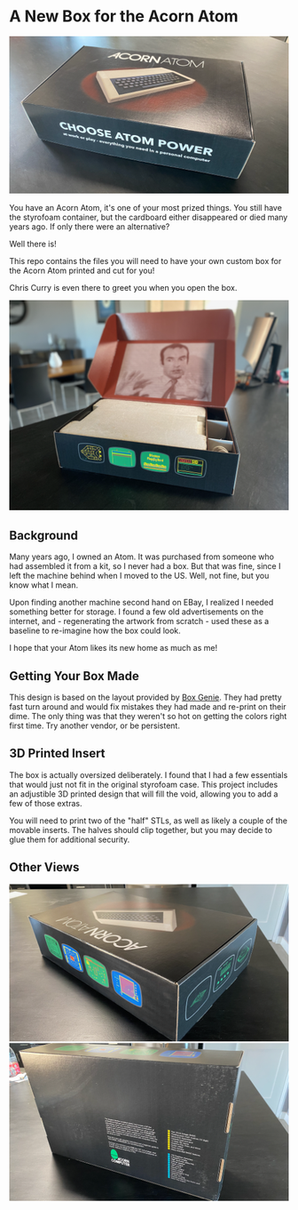 # A New Box for the Acorn Atom

![Outside](https://github.com/ak15199/atom-box/blob/main/img/outside.png?raw=true)

You have an Acorn Atom, it's one of your most prized things. You still have the styrofoam container, but the cardboard either disappeared or died many years ago. If only there were an alternative?

Well there is!

This repo contains the files you will need to have your own custom box for the Acorn Atom printed and cut for you! 

Chris Curry is even there to greet you when you open the box.

![Inside](https://github.com/ak15199/atom-box/blob/main/img/inside.png?raw=true)

## Background

Many years ago, I owned an Atom. It was purchased from someone who had assembled it from a kit, so I never had a box. But that was fine, since I left the machine behind when I moved to the US. Well, not fine, but you know what I mean. 

Upon finding another machine second hand on EBay, I realized I needed something better for storage. I found a few old advertisements on the internet, and - regenerating the artwork from scratch - used these as a baseline to re-imagine how the box could look.

I hope that your Atom likes its new home as much as me!

## Getting Your Box Made

This design is based on the layout provided by [Box Genie](https://www.boxgenie.com). They had pretty fast turn around and would fix mistakes they had made and re-print on their dime. The only thing was that they weren't so hot on getting the colors right first time. Try another vendor, or be persistent.

## 3D Printed Insert

The box is actually oversized deliberately. I found that I had a few essentials that would just not fit in the original styrofoam case. This project includes an adjustible 3D printed design that will fill the void, allowing you to add a few of those extras.

You will need to print two of the "half" STLs, as well as likely a couple of the movable inserts. The halves should clip together, but you may decide to glue them for additional security.

## Other Views

![Back](https://github.com/ak15199/atom-box/blob/main/img/back.png?raw=true)
![Bottom](https://github.com/ak15199/atom-box/blob/main/img/bottom.png?raw=true)
